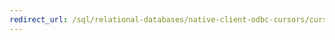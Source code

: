 ```yaml
---
redirect_url: /sql/relational-databases/native-client-odbc-cursors/cursor-behaviors?toc=%2fsql%2frelational-databases%2fnative-client-odbc-cursors%2ftoc.json
---
```

